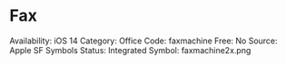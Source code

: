 # Fax

Availability: iOS 14
Category: Office
Code: faxmachine
Free: No
Source: Apple SF Symbols
Status: Integrated
Symbol: faxmachine2x.png